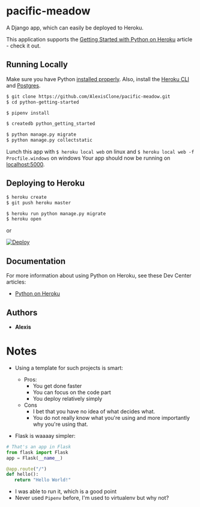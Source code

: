 # pacific-meadow

A Django app, which can easily be deployed to Heroku.

This application supports the [Getting Started with Python on Heroku](https://devcenter.heroku.com/articles/getting-started-with-python) article - check it out.

## Running Locally

Make sure you have Python [installed properly](http://install.python-guide.org). Also, install the [Heroku CLI](https://devcenter.heroku.com/articles/heroku-cli) and [Postgres](https://devcenter.heroku.com/articles/heroku-postgresql#local-setup).

```sh
$ git clone https://github.com/AlexisClone/pacific-meadow.git
$ cd python-getting-started

$ pipenv install

$ createdb python_getting_started

$ python manage.py migrate
$ python manage.py collectstatic
```

Lunch this app with ```$ heroku local web``` on linux and ```$ heroku local web -f Procfile.windows``` on windows
Your app should now be running on [localhost:5000](http://localhost:5000/).

## Deploying to Heroku

```sh
$ heroku create
$ git push heroku master

$ heroku run python manage.py migrate
$ heroku open
```
or

[![Deploy](https://www.herokucdn.com/deploy/button.svg)](https://heroku.com/deploy)

## Documentation

For more information about using Python on Heroku, see these Dev Center articles:

- [Python on Heroku](https://devcenter.heroku.com/categories/python)

## Authors

* **Alexis**


# Notes

 - Using a template for such projects is smart:
    * Pros:
        * You get done faster
        * You can focus on the code part
        * You deploy relatively simply
    * Cons
        * I bet that you have no idea of what decides what.
        * You do not really know what you're using and more importantly why you're using that.
   
 - Flask is waaaay simpler:
 ```python
 # That's an app in Flask
from flask import Flask
app = Flask(__name__)

@app.route("/")
def hello():
    return "Hello World!"
 ```
 - I was able to run it, which is a good point
 - Never used `Pipenv` before, I'm used to virtualenv but why not?
